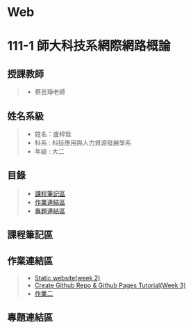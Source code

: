 # Web
# 111-1 師大科技系網際網路概論
## 授課教師
> * 蔡芸琤老師
## 姓名系級
> * 姓名：盧梓銓
> * 科系 : 科技應用與人力資源發展學系
> * 年級 : 大二
## 目錄
> * [課程筆記區](#課程筆記區)
> * [作業連結區](#作業連結區)
> * [專題連結區](#專題連結區)
## 課程筆記區



## 作業連結區
> * [Static website(week 2)](https://jjjjacky.github.io/Web/mypage/)
> * [Create Github Repo & Github Pages Tutorial(Week 3)](https://youtu.be/ikXzM020JTs)
> * [作業二](https://youtu.be/mDSLL05it7U)

## 專題連結區
